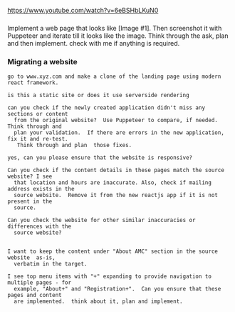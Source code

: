 
https://www.youtube.com/watch?v=6eBSHbLKuN0


###
Implement a web page that looks like [Image #1]. Then screenshot it with Puppeteer and
   iterate till it looks like the image. Think through the ask, plan and then implement.
    check with me if anything is required.


###  Migrating a website 
```
go to www.xyz.com and make a clone of the landing page using modern react framework.

is this a static site or does it use serverside rendering

can you check if the newly created application didn't miss any sections or content 
  from the original website?  Use Puppeteer to compare, if needed.  Think through and 
  plan your validation.  If there are errors in the new application, fix it and re-test.
   Think through and plan  those fixes.

yes, can you please ensure that the website is responsive?

Can you check if the content details in these pages match the source website? I see 
  that location and hours are inaccurate. Also, check if mailing address exists in the 
  source website.  Remove it from the new reactjs app if it is not present in the 
  source.

Can you check the website for other similar inaccuracies or differences with the 
  source website?


I want to keep the content under "About AMC" section in the source website  as-is, 
  verbatim in the target.

I see top menu items with "+" expanding to provide navigation to multiple pages - for 
  example, "About+" and "Registration+".  Can you ensure that these pages and content 
  are implemented.  think about it, plan and implement.



```
